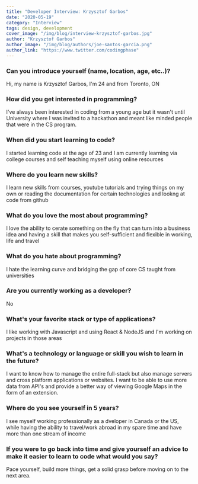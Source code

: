 ```yaml
---
title: "Developer Interview: Krzysztof Garbos"
date: "2020-05-19"
category: "Interview"
tags: design, development
cover_image: "/img/blog/interview-krzysztof-garbos.jpg"
author: "Krzysztof Garbos"
author_image: "/img/blog/authors/joe-santos-garcia.png"
author_link: "https://www.twitter.com/codingphase"
---
```


### Can you introduce yourself (name, location, age, etc..)?

Hi, my name is Krzysztof Garbos, I'm 24 and from Toronto, ON

### How did you get interested in programming?

I've always been interested in coding from a young age but it wasn't until University where I was invited to a hackathon and meant like minded people that were in the CS program.

### When did you start learning to code?

I started learning code at the age of 23 and I am currently learning via college courses and self teaching myself using online resources

### Where do you learn new skills?

I learn new skills from courses, youtube tutorials and trying things on my own or reading the documentation for certain technologies and lookng at code from github

### What do you love the most about programming?

I love the ability to cerate something on the fly that can turn into a business idea and having a skill that makes you self-sufficient and flexible in working, life and travel

### What do you hate about programming?

I hate the learning curve and bridging the gap of core CS taught from universities

### Are you currently working as a developer?

No

### What's your favorite stack or type of applications?

I like working with Javascript and using React & NodeJS and I'm working on projects in those areas

### What's a technology or language or skill you wish to learn in the future?

I want to know how to manage the entire full-stack but also manage servers and cross platform applications or websites. I want to be able to use more data from API's and provide a better way of viewing Google Maps in the form of an extension.

### Where do you see yourself in 5 years?

I see myself working professionally as a dveloper in Canada or the US, while having the ability to travel/work abroad in my spare time and have more than one stream of income

### If you were to go back into time and give yourself an advice to make it easier to learn to code what would you say?

Pace yourself, build more things, get a solid grasp before moving on to the next area. 
